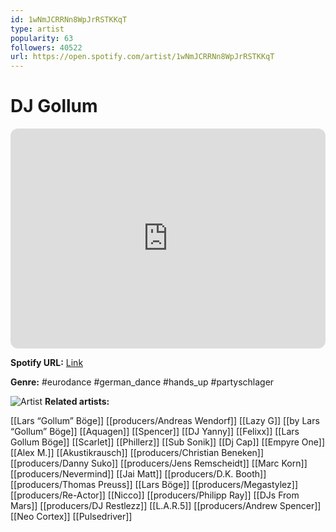 ```yaml
---
id: 1wNmJCRRNn8WpJrRSTKKqT
type: artist
popularity: 63
followers: 40522
url: https://open.spotify.com/artist/1wNmJCRRNn8WpJrRSTKKqT
---
```

# DJ Gollum

<iframe style="border-radius:12px" src="https://open.spotify.com/embed/artist/1wNmJCRRNn8WpJrRSTKKqT" width="100%" height="352" frameBorder="0" allowfullscreen="" allow="autoplay; clipboard-write; encrypted-media; fullscreen; picture-in-picture" loading="lazy"></iframe>

**Spotify URL:** [Link](https://open.spotify.com/artist/1wNmJCRRNn8WpJrRSTKKqT)

**Genre:**  #eurodance #german_dance #hands_up #partyschlager

![Artist](https://i.scdn.co/image/ab6761610000e5eb448340a01eff12ac109c37fd)
**Related artists:**

[[Lars “Gollum” Böge]]
[[producers/Andreas Wendorf]]
[[Lazy G]]
[[by Lars “Gollum” Böge]]
[[Aquagen]]
[[Spencer]]
[[DJ Yanny]]
[[Felixx]]
[[Lars Gollum Böge]]
[[Scarlet]]
[[Phillerz]]
[[Sub Sonik]]
[[Dj Cap]]
[[Empyre One]]
[[Alex M.]]
[[Akustikrausch]]
[[producers/Christian Beneken]]
[[producers/Danny Suko]]
[[producers/Jens Remscheidt]]
[[Marc Korn]]
[[producers/Nevermind]]
[[Jai Matt]]
[[producers/D.K. Booth]]
[[producers/Thomas Preuss]]
[[Lars Böge]]
[[producers/Megastylez]]
[[producers/Re-Actor]]
[[Nicco]]
[[producers/Philipp Ray]]
[[DJs From Mars]]
[[producers/DJ Restlezz]]
[[L.A.R.5]]
[[producers/Andrew Spencer]]
[[Neo Cortex]]
[[Pulsedriver]]
